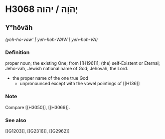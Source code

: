 # H3068 יְהֹוָה / יהוה

## Yᵉhôvâh

_(yeh-ho-vaw' | yeh-hoh-WAW | yeh-hoh-VA)_

### Definition

proper noun; the existing One; from [[H1961]]; (the) self-Existent or Eternal; Jeho-vah, Jewish national name of God; Jehovah, the Lord.

- the proper name of the one true God
    - unpronounced except with the vowel pointings of [[H136]]


### Note

Compare [[H3050]], [[H3069]].

### See also

[[G1203]], [[G2316]], [[G2962]]

